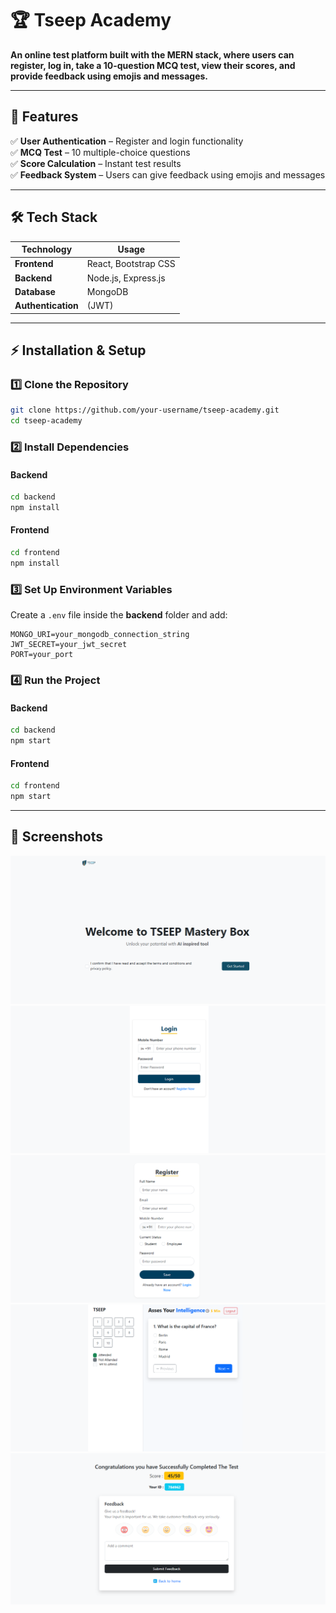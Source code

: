 # 🏆 Tseep Academy

**An online test platform built with the MERN stack, where users can register, log in, take a 10-question MCQ test, view their scores, and provide feedback using emojis and messages.**  

---

## 🚀 Features

✅ **User Authentication** – Register and login functionality  
✅ **MCQ Test** – 10 multiple-choice questions  
✅ **Score Calculation** – Instant test results  
✅ **Feedback System** – Users can give feedback using emojis and messages  

---

## 🛠 Tech Stack

| Technology  | Usage  |
|-------------|--------|
| **Frontend** | React, Bootstrap CSS |
| **Backend**  | Node.js, Express.js |
| **Database** | MongoDB |
| **Authentication** | (JWT) |

---

## ⚡ Installation & Setup

### 1️⃣ Clone the Repository  
```bash
git clone https://github.com/your-username/tseep-academy.git
cd tseep-academy
```

### 2️⃣ Install Dependencies  

#### Backend  
```bash
cd backend
npm install
```

#### Frontend  
```bash
cd frontend
npm install
```

### 3️⃣ Set Up Environment Variables  

Create a `.env` file inside the **backend** folder and add:  
```env
MONGO_URI=your_mongodb_connection_string
JWT_SECRET=your_jwt_secret
PORT=your_port
```

### 4️⃣ Run the Project  

#### Backend  
```bash
cd backend
npm start
```

#### Frontend  
```bash
cd frontend
npm start
```

---

## 📸 Screenshots

![Frontpage Screenshot](screenshots/frontpage.png)
![Login Screenshot](screenshots/loginpage.png)
![Register Screenshot](screenshots/registerpage.png)
![Test Page Screenshot](screenshots/testpage.png)
![Feedback Screenshot](screenshots/feedbackpage.png)



